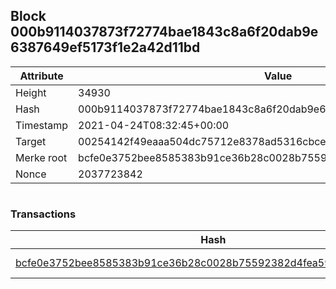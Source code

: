 ## Block 000b9114037873f72774bae1843c8a6f20dab9e6387649ef5173f1e2a42d11bd

Attribute | Value
--- | ---
Height | 34930
Hash | 000b9114037873f72774bae1843c8a6f20dab9e6387649ef5173f1e2a42d11bd
Timestamp | 2021-04-24T08:32:45+00:00
Target | 00254142f49eaaa504dc75712e8378ad5316cbcead634704b3734b6271167cc4
Merke root | bcfe0e3752bee8585383b91ce36b28c0028b75592382d4fea59d34c3916b157f
Nonce | 2037723842

```

```

### Transactions

Hash | Amount
--- | ---
[bcfe0e3752bee8585383b91ce36b28c0028b75592382d4fea59d34c3916b157f](bcfe0e3752bee8585383b91ce36b28c0028b75592382d4fea59d34c3916b157f.md) | 10.00000000 SKEPTI 

